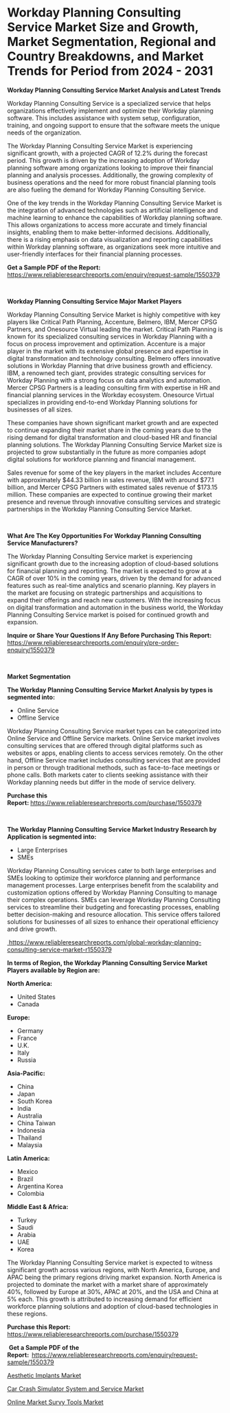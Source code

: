 <p><h1>Workday Planning Consulting Service Market Size and Growth, Market Segmentation, Regional and Country Breakdowns, and Market Trends for Period from 2024 -  2031</h1></p><p><strong>Workday Planning Consulting Service Market Analysis and Latest Trends</strong></p>
<p><p>Workday Planning Consulting Service is a specialized service that helps organizations effectively implement and optimize their Workday planning software. This includes assistance with system setup, configuration, training, and ongoing support to ensure that the software meets the unique needs of the organization.</p><p>The Workday Planning Consulting Service Market is experiencing significant growth, with a projected CAGR of 12.2% during the forecast period. This growth is driven by the increasing adoption of Workday planning software among organizations looking to improve their financial planning and analysis processes. Additionally, the growing complexity of business operations and the need for more robust financial planning tools are also fueling the demand for Workday Planning Consulting Service.</p><p>One of the key trends in the Workday Planning Consulting Service Market is the integration of advanced technologies such as artificial intelligence and machine learning to enhance the capabilities of Workday planning software. This allows organizations to access more accurate and timely financial insights, enabling them to make better-informed decisions. Additionally, there is a rising emphasis on data visualization and reporting capabilities within Workday planning software, as organizations seek more intuitive and user-friendly interfaces for their financial planning processes.</p></p>
<p><strong>Get a Sample PDF of the Report:&nbsp;</strong> <a href="https://www.reliableresearchreports.com/enquiry/request-sample/1550379">https://www.reliableresearchreports.com/enquiry/request-sample/1550379</a></p>
<p>&nbsp;</p>
<p><strong>Workday Planning Consulting Service Major Market Players</strong></p>
<p><p>Workday Planning Consulting Service Market is highly competitive with key players like Critical Path Planning, Accenture, Belmero, IBM, Mercer CPSG Partners, and Onesource Virtual leading the market. Critical Path Planning is known for its specialized consulting services in Workday Planning with a focus on process improvement and optimization. Accenture is a major player in the market with its extensive global presence and expertise in digital transformation and technology consulting. Belmero offers innovative solutions in Workday Planning that drive business growth and efficiency. IBM, a renowned tech giant, provides strategic consulting services for Workday Planning with a strong focus on data analytics and automation. Mercer CPSG Partners is a leading consulting firm with expertise in HR and financial planning services in the Workday ecosystem. Onesource Virtual specializes in providing end-to-end Workday Planning solutions for businesses of all sizes.</p><p>These companies have shown significant market growth and are expected to continue expanding their market share in the coming years due to the rising demand for digital transformation and cloud-based HR and financial planning solutions. The Workday Planning Consulting Service Market size is projected to grow substantially in the future as more companies adopt digital solutions for workforce planning and financial management.</p><p>Sales revenue for some of the key players in the market includes Accenture with approximately $44.33 billion in sales revenue, IBM with around $77.1 billion, and Mercer CPSG Partners with estimated sales revenue of $173.15 million. These companies are expected to continue growing their market presence and revenue through innovative consulting services and strategic partnerships in the Workday Planning Consulting Service Market.</p></p>
<p>&nbsp;</p>
<p><strong>What Are The Key Opportunities For Workday Planning Consulting Service Manufacturers?</strong></p>
<p><p>The Workday Planning Consulting Service market is experiencing significant growth due to the increasing adoption of cloud-based solutions for financial planning and reporting. The market is expected to grow at a CAGR of over 10% in the coming years, driven by the demand for advanced features such as real-time analytics and scenario planning. Key players in the market are focusing on strategic partnerships and acquisitions to expand their offerings and reach new customers. With the increasing focus on digital transformation and automation in the business world, the Workday Planning Consulting Service market is poised for continued growth and expansion.</p></p>
<p><strong>Inquire or Share Your Questions If Any Before Purchasing This Report:</strong> <a href="https://www.reliableresearchreports.com/enquiry/pre-order-enquiry/1550379">https://www.reliableresearchreports.com/enquiry/pre-order-enquiry/1550379</a></p>
<p>&nbsp;</p>
<p><strong>Market Segmentation</strong></p>
<p><strong>The Workday Planning Consulting Service Market Analysis by types is segmented into:</strong></p>
<p><ul><li>Online Service</li><li>Offline Service</li></ul></p>
<p><p>Workday Planning Consulting Service market types can be categorized into Online Service and Offline Service markets. Online Service market involves consulting services that are offered through digital platforms such as websites or apps, enabling clients to access services remotely. On the other hand, Offline Service market includes consulting services that are provided in person or through traditional methods, such as face-to-face meetings or phone calls. Both markets cater to clients seeking assistance with their Workday planning needs but differ in the mode of service delivery.</p></p>
<p><strong>Purchase this Report:&nbsp;</strong><a href="https://www.reliableresearchreports.com/purchase/1550379">https://www.reliableresearchreports.com/purchase/1550379</a></p>
<p>&nbsp;</p>
<p><strong>The Workday Planning Consulting Service Market Industry Research by Application is segmented into:</strong></p>
<p><ul><li>Large Enterprises</li><li>SMEs</li></ul></p>
<p><p>Workday Planning Consulting services cater to both large enterprises and SMEs looking to optimize their workforce planning and performance management processes. Large enterprises benefit from the scalability and customization options offered by Workday Planning Consulting to manage their complex operations. SMEs can leverage Workday Planning Consulting services to streamline their budgeting and forecasting processes, enabling better decision-making and resource allocation. This service offers tailored solutions for businesses of all sizes to enhance their operational efficiency and drive growth.</p></p>
<p><a href="https://www.reliableresearchreports.com/global-workday-planning-consulting-service-market-r1550379">&nbsp;https://www.reliableresearchreports.com/global-workday-planning-consulting-service-market-r1550379</a></p>
<p><strong>In terms of Region, the Workday Planning Consulting Service Market Players available by Region are:</strong></p>
<p>
    <p> <strong> North America: </strong>
        <ul>
            <li>United States</li>
            <li>Canada</li>
        </ul>
        </p> 
    <p> <strong> Europe: </strong>
        <ul>
            <li>Germany</li>
            <li>France</li>
            <li>U.K.</li>
            <li>Italy</li>
            <li>Russia</li>
        </ul>
        </p> 
    <p> <strong> Asia-Pacific: </strong>
        <ul>
            <li>China</li>
            <li>Japan</li>
            <li>South Korea</li>
            <li>India</li>
            <li>Australia</li>
            <li>China Taiwan</li>
            <li>Indonesia</li>
            <li>Thailand</li>
            <li>Malaysia</li>
        </ul>
        </p> 
    <p> <strong> Latin America: </strong>
        <ul>
            <li>Mexico</li>
            <li>Brazil</li>
            <li>Argentina Korea</li>
            <li>Colombia</li>
        </ul>
        </p> 
    <p> <strong> Middle East & Africa: </strong>
        <ul>
            <li>Turkey</li>
            <li>Saudi</li>
            <li>Arabia</li>
            <li>UAE</li>
            <li>Korea</li>
        </ul>
    </p>
    </p>
<p><p>The Workday Planning Consulting Service market is expected to witness significant growth across various regions, with North America, Europe, and APAC being the primary regions driving market expansion. North America is projected to dominate the market with a market share of approximately 40%, followed by Europe at 30%, APAC at 20%, and the USA and China at 5% each. This growth is attributed to increasing demand for efficient workforce planning solutions and adoption of cloud-based technologies in these regions.</p></p>
<p><strong>Purchase this Report: </strong><a href="https://www.reliableresearchreports.com/purchase/1550379">https://www.reliableresearchreports.com/purchase/1550379</a></p>
<p>&nbsp;<strong>Get a Sample PDF of the Report:&nbsp;&nbsp;</strong><a href="https://www.reliableresearchreports.com/enquiry/request-sample/1550379">https://www.reliableresearchreports.com/enquiry/request-sample/1550379</a></p>
<p><strong></strong></p>
<p><p><a href="https://view.publitas.com/reportprime-1/global-aesthetic-implants-market-status-2024-2031-and-forecast-by-region-product-end-use/">Aesthetic Implants Market</a></p><p><a href="https://github.com/wrwgzwbr35/Market-Research-Report-List-1/blob/main/car-crash-simulator-system-and-service-market.md">Car Crash Simulator System and Service Market</a></p><p><a href="https://github.com/sifatuddin25/Market-Research-Report-List-1/blob/main/online-market-survy-tools-market.md">Online Market Survy Tools Market</a></p></p>
